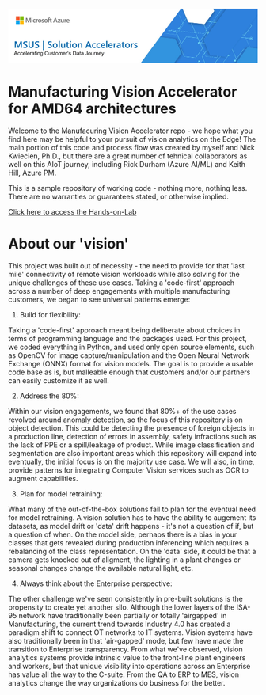 ![MSUS Solution Accelerator](./images/MSUS%20Solution%20Accelerator%20Banner%20Two_981.png)

# Manufacturing Vision Accelerator for AMD64 architectures
Welcome to the Manufacuring Vision Accelerator repo - we hope what you find here may be helpful to your pursuit of vision analytics on the Edge! The main portion of this code and process flow was created by myself and Nick Kwiecien, Ph.D., but there are a great number of tehnical collaborators as well on this AIoT journey, including Rick Durham (Azure AI/ML) and Keith Hill, Azure PM.  

This is a sample repository of working code - nothing more, nothing less.  There are no warranties or guarantees stated, or otherwise implied.

[Click here to access the Hands-on-Lab](/Hands-on-Lab/Hands-on-Lab.md)

# About our 'vision' 

This project was built out of necessity - the need to provide for that 'last mile' connectivity of remote vision workloads while also solving for the unique challenges of these use cases.  Taking a 'code-first' approach across a number of deep engagements with multiple manufacturing customers, we began to see universal patterns emerge:

1. Build for flexibility: 
 
 Taking a 'code-first' approach meant being deliberate about choices in terms of programming language and the packages used.  For this project, we coded everything in Python, and used only open source elements, such as OpenCV for image capture/manipulation and the Open Neural Network Exchange (ONNX) format for vision models. The goal is to provide a usable code base as is, but malleable enough that customers and/or our partners can easily customize it as well.

2. Address the 80%:  

 Within our vision engagements, we found that 80%+ of the use cases revolved around anomaly detection, so the focus of this repository is on object detection.  This could be detecting the presence of foreign objects in a production line, detection of errors in assembly, safety infractions such as the lack of PPE or a spill/leakage of product.  While image classification and segmentation are also important areas which this repository will expand into eventually, the initial focus is on the majority use case.   We will also, in time, provide patterns for integrating Computer Vision services such as OCR to augment capabilities.

3. Plan for model retraining:

 What many of the out-of-the-box solutions fail to plan for the eventual need for model retraining.  A vision solution has to have the ability to augement its datasets, as model drift or 'data' drift happens - it's not a question of if, but a question of when.  On the model side, perhaps there is a bias in your classes that gets revealed during production inferencing which requires a rebalancing of the class representation.  On the 'data' side, it could be that a camera gets knocked out of aligment, the lighting in a plant changes or seasonal changes change the available natural light, etc.

4. Always think about the Enterprise perspective: 

 The other challenge we've seen consistently in pre-built solutions is the propensity to create yet another silo.  Although the lower layers of the ISA-95 network have traditionally been partially or totally 'airgapped' in Manufacturing, the current trend towards Industry 4.0 has created a paradigm shift to connect OT networks to IT systems.  Vision systems have also traditionally been in that 'air-gapped' mode, but few have made the transition to Enterprise transparency.  From what we've observed, vision analytics systems provide intrinsic value to the front-line plant engineers and workers, but that unique visibility into operations across an Enterprise has value all the way to the C-suite.  From the QA to ERP to MES, vision analytics change the way organizations do business for the better.
